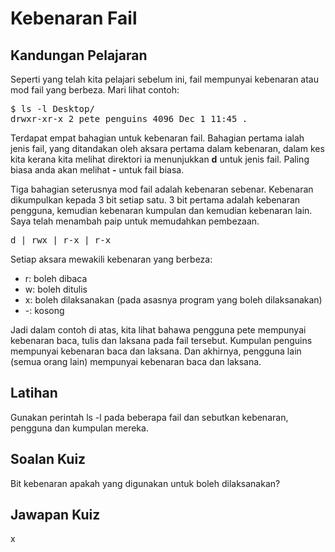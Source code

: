 # Kebenaran Fail

## Kandungan Pelajaran

Seperti yang telah kita pelajari sebelum ini, fail mempunyai kebenaran atau mod fail yang berbeza. Mari lihat contoh:

<pre>$ ls -l Desktop/
drwxr-xr-x 2 pete penguins 4096 Dec 1 11:45 .
</pre>

Terdapat empat bahagian untuk kebenaran fail. Bahagian pertama ialah jenis fail, yang ditandakan oleh aksara pertama dalam kebenaran, dalam kes kita kerana kita melihat direktori ia menunjukkan <b>d</b> untuk jenis fail. Paling biasa anda akan melihat <b>-</b> untuk fail biasa.

Tiga bahagian seterusnya mod fail adalah kebenaran sebenar. Kebenaran dikumpulkan kepada 3 bit setiap satu. 3 bit pertama adalah kebenaran pengguna, kemudian kebenaran kumpulan dan kemudian kebenaran lain. Saya telah menambah paip untuk memudahkan pembezaan.

<pre>d | rwx | r-x | r-x </pre>

Setiap aksara mewakili kebenaran yang berbeza:
<ul>
<li>r: boleh dibaca</li>
<li>w: boleh ditulis</li>
<li>x: boleh dilaksanakan (pada asasnya program yang boleh dilaksanakan)</li>
<li>-: kosong</li>
</ul>

Jadi dalam contoh di atas, kita lihat bahawa pengguna pete mempunyai kebenaran baca, tulis dan laksana pada fail tersebut. Kumpulan penguins mempunyai kebenaran baca dan laksana. Dan akhirnya, pengguna lain (semua orang lain) mempunyai kebenaran baca dan laksana.

## Latihan

Gunakan perintah ls -l pada beberapa fail dan sebutkan kebenaran, pengguna dan kumpulan mereka.

## Soalan Kuiz

Bit kebenaran apakah yang digunakan untuk boleh dilaksanakan?

## Jawapan Kuiz

x